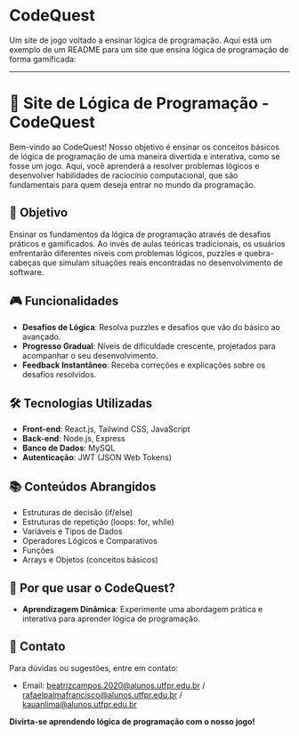 # CodeQuest
Um site de jogo voltado a ensinar lógica de programação. 
Aqui está um exemplo de um README para um site que ensina lógica de programação de forma gamificada:

---

# 🚀 Site de Lógica de Programação - CodeQuest

Bem-vindo ao CodeQuest! Nosso objetivo é ensinar os conceitos básicos de lógica de programação de uma maneira divertida e interativa, como se fosse um jogo. Aqui, você aprenderá a resolver problemas lógicos e desenvolver habilidades de raciocínio computacional, que são fundamentais para quem deseja entrar no mundo da programação.

## 🧠 Objetivo

Ensinar os fundamentos da lógica de programação através de desafios práticos e gamificados. Ao invés de aulas teóricas tradicionais, os usuários enfrentarão diferentes níveis com problemas lógicos, puzzles e quebra-cabeças que simulam situações reais encontradas no desenvolvimento de software.

## 🎮 Funcionalidades

- **Desafios de Lógica**: Resolva puzzles e desafios que vão do básico ao avançado.
- **Progresso Gradual**: Níveis de dificuldade crescente, projetados para acompanhar o seu desenvolvimento.
- **Feedback Instantâneo**: Receba correções e explicações sobre os desafios resolvidos.
  

## 🛠️ Tecnologias Utilizadas

- **Front-end**: React.js, Tailwind CSS, JavaScript
- **Back-end**: Node.js, Express
- **Banco de Dados**: MySQL
- **Autenticação**: JWT (JSON Web Tokens)

## 📚 Conteúdos Abrangidos

- Estruturas de decisão (if/else)
- Estruturas de repetição (loops: for, while)
- Variáveis e Tipos de Dados
- Operadores Lógicos e Comparativos
- Funções
- Arrays e Objetos (conceitos básicos)

## 🌟 Por que usar o CodeQuest?

- **Aprendizagem Dinâmica**: Experimente uma abordagem prática e interativa para aprender lógica de programação.

## 📩 Contato

Para dúvidas ou sugestões, entre em contato:

- Email: beatrizcampos.2020@alunos.utfpr.edu.br / rafaelpalmafrancisco@alunos.utfpr.edu.br / kauanlima@alunos.utfpr.edu.br

**Divirta-se aprendendo lógica de programação com o nosso jogo!**

